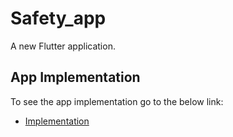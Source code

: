 # Safety_app

A new Flutter application.

## App Implementation

To see the app implementation go to the below link:

- [Implementation](https://drive.google.com/file/d/1-RNpCKdZPU2nohsGvpeRmfqAc5LtR9uE/view?usp=sharing)
